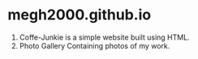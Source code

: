 # megh2000.github.io

1. Coffe-Junkie is a simple website built using HTML.
2. Photo Gallery Containing photos of my work.
